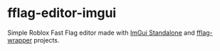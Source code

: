 # fflag-editor-imgui
Simple Roblox Fast Flag editor made with [ImGui Standalone](https://github.com/adamhlt/ImGui-Standalone) and [fflag-wrapper](https://github.com/itzzexcel/fflag-wrapper) projects.
